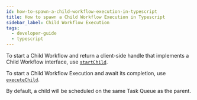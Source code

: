 ```yaml
---
id: how-to-spawn-a-child-workflow-execution-in-typescript
title: How to spawn a Child Workflow Execution in Typescript
sidebar_label: Child Workflow Execution
tags:
  - developer-guide
  - typescript
---
```


To start a Child Workflow and return a client-side handle that implements a Child Workflow interface, use [`startChild`](https://typescript.temporal.io/api/namespaces/workflow/#startchild).

To start a Child Workflow Execution and await its completion, use [`executeChild`](https://typescript.temporal.io/api/namespaces/workflow/#executechild).

By default, a child will be scheduled on the same Task Queue as the parent.

<!--SNIPSTART typescript-child-workflow -->
<!--SNIPEND-->
